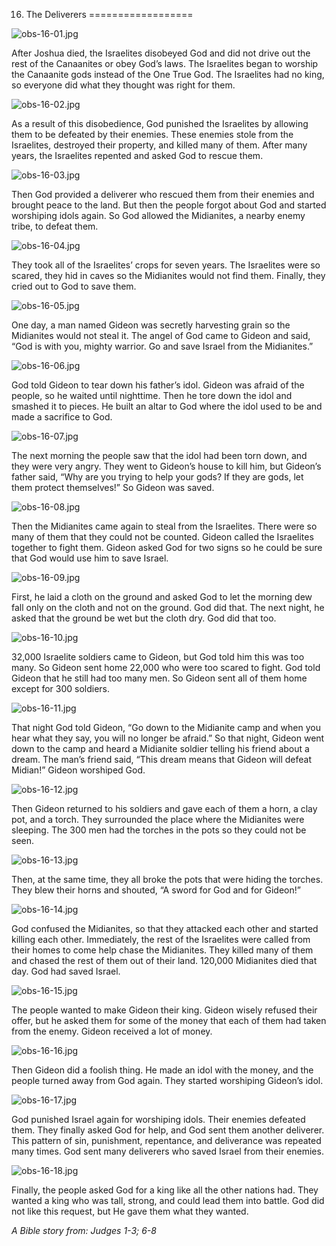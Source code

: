16. The Deliverers
==================

![obs-16-01.jpg](/_media/en/obs/obs-16-01.jpg?w=640&h=360&tok=f83ee7 "obs-16-01.jpg")

After Joshua died, the Israelites disobeyed God and did not drive out
the rest of the Canaanites or obey God’s laws. The Israelites began to
worship the Canaanite gods instead of the One True God. The Israelites
had no king, so everyone did what they thought was right for them.

![obs-16-02.jpg](/_media/en/obs/obs-16-02.jpg?w=640&h=360&tok=3cf3ad "obs-16-02.jpg")

As a result of this disobedience, God punished the Israelites by
allowing them to be defeated by their enemies. These enemies stole from
the Israelites, destroyed their property, and killed many of them. After
many years, the Israelites repented and asked God to rescue them.

![obs-16-03.jpg](/_media/en/obs/obs-16-03.jpg?w=640&h=360&tok=b1d658 "obs-16-03.jpg")

Then God provided a deliverer who rescued them from their enemies and
brought peace to the land. But then the people forgot about God and
started worshiping idols again. So God allowed the Midianites, a nearby
enemy tribe, to defeat them.

![obs-16-04.jpg](/_media/en/obs/obs-16-04.jpg?w=640&h=360&tok=19e959 "obs-16-04.jpg")

They took all of the Israelites’ crops for seven years. The Israelites
were so scared, they hid in caves so the Midianites would not find them.
Finally, they cried out to God to save them.

![obs-16-05.jpg](/_media/en/obs/obs-16-05.jpg?w=640&h=360&tok=4eb6c4 "obs-16-05.jpg")

One day, a man named Gideon was secretly harvesting grain so the
Midianites would not steal it. The angel of God came to Gideon and said,
“God is with you, mighty warrior. Go and save Israel from the
Midianites.”

![obs-16-06.jpg](/_media/en/obs/obs-16-06.jpg?w=640&h=360&tok=ab1450 "obs-16-06.jpg")

God told Gideon to tear down his father’s idol. Gideon was afraid of the
people, so he waited until nighttime. Then he tore down the idol and
smashed it to pieces. He built an altar to God where the idol used to be
and made a sacrifice to God.

![obs-16-07.jpg](/_media/en/obs/obs-16-07.jpg?w=640&h=360&tok=e628aa "obs-16-07.jpg")

The next morning the people saw that the idol had been torn down, and
they were very angry. They went to Gideon’s house to kill him, but
Gideon’s father said, “Why are you trying to help your gods? If they are
gods, let them protect themselves!” So Gideon was saved.

![obs-16-08.jpg](/_media/en/obs/obs-16-08.jpg?w=640&h=360&tok=3b11b9 "obs-16-08.jpg")

Then the Midianites came again to steal from the Israelites. There were
so many of them that they could not be counted. Gideon called the
Israelites together to fight them. Gideon asked God for two signs so he
could be sure that God would use him to save Israel.

![obs-16-09.jpg](/_media/en/obs/obs-16-09.jpg?w=640&h=360&tok=44f158 "obs-16-09.jpg")

First, he laid a cloth on the ground and asked God to let the morning
dew fall only on the cloth and not on the ground. God did that. The next
night, he asked that the ground be wet but the cloth dry. God did that
too.

![obs-16-10.jpg](/_media/en/obs/obs-16-10.jpg?w=640&h=360&tok=060a5f "obs-16-10.jpg")

32,000 Israelite soldiers came to Gideon, but God told him this was too
many. So Gideon sent home 22,000 who were too scared to fight. God told
Gideon that he still had too many men. So Gideon sent all of them home
except for 300 soldiers.

![obs-16-11.jpg](/_media/en/obs/obs-16-11.jpg?w=640&h=360&tok=c89839 "obs-16-11.jpg")

That night God told Gideon, “Go down to the Midianite camp and when you
hear what they say, you will no longer be afraid.” So that night, Gideon
went down to the camp and heard a Midianite soldier telling his friend
about a dream. The man’s friend said, “This dream means that Gideon will
defeat Midian!” Gideon worshiped God.

![obs-16-12.jpg](/_media/en/obs/obs-16-12.jpg?w=640&h=360&tok=083158 "obs-16-12.jpg")

Then Gideon returned to his soldiers and gave each of them a horn, a
clay pot, and a torch. They surrounded the place where the Midianites
were sleeping. The 300 men had the torches in the pots so they could not
be seen.

![obs-16-13.jpg](/_media/en/obs/obs-16-13.jpg?w=640&h=360&tok=4cdf7e "obs-16-13.jpg")

Then, at the same time, they all broke the pots that were hiding the
torches. They blew their horns and shouted, “A sword for God and for
Gideon!”

![obs-16-14.jpg](/_media/en/obs/obs-16-14.jpg?w=640&h=360&tok=fc37bd "obs-16-14.jpg")

God confused the Midianites, so that they attacked each other and
started killing each other. Immediately, the rest of the Israelites were
called from their homes to come help chase the Midianites. They killed
many of them and chased the rest of them out of their land. 120,000
Midianites died that day. God had saved Israel.

![obs-16-15.jpg](/_media/en/obs/obs-16-15.jpg?w=640&h=360&tok=650d2b "obs-16-15.jpg")

The people wanted to make Gideon their king. Gideon wisely refused their
offer, but he asked them for some of the money that each of them had
taken from the enemy. Gideon received a lot of money.

![obs-16-16.jpg](/_media/en/obs/obs-16-16.jpg?w=640&h=360&tok=747ea0 "obs-16-16.jpg")

Then Gideon did a foolish thing. He made an idol with the money, and the
people turned away from God again. They started worshiping Gideon’s
idol.

![obs-16-17.jpg](/_media/en/obs/obs-16-17.jpg?w=640&h=360&tok=72d789 "obs-16-17.jpg")

God punished Israel again for worshiping idols. Their enemies defeated
them. They finally asked God for help, and God sent them another
deliverer. This pattern of sin, punishment, repentance, and deliverance
was repeated many times. God sent many deliverers who saved Israel from
their enemies.

![obs-16-18.jpg](/_media/en/obs/obs-16-18.jpg?w=640&h=360&tok=6dbc98 "obs-16-18.jpg")

Finally, the people asked God for a king like all the other nations had.
They wanted a king who was tall, strong, and could lead them into
battle. God did not like this request, but He gave them what they
wanted.

*A Bible story from: Judges 1-3; 6-8*
